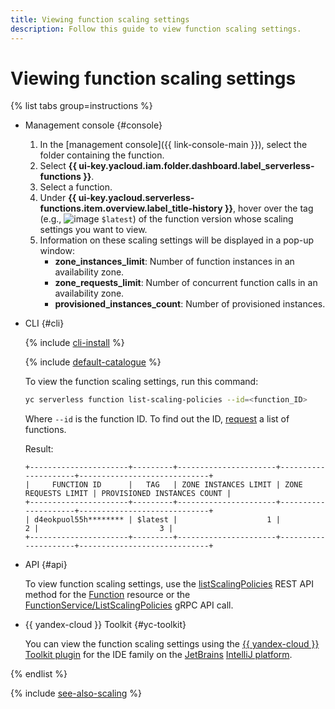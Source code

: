 ```yaml
---
title: Viewing function scaling settings
description: Follow this guide to view function scaling settings.
---
```


# Viewing function scaling settings

{% list tabs group=instructions %}

- Management console {#console}

    1. In the [management console]({{ link-console-main }}), select the folder containing the function.
    1. Select **{{ ui-key.yacloud.iam.folder.dashboard.label_serverless-functions }}**.
    1. Select a function.
    1. Under **{{ ui-key.yacloud.serverless-functions.item.overview.label_title-history }}**, hover over the tag (e.g., ![image](../../../_assets/console-icons/gear.svg) `$latest`) of the function version whose scaling settings you want to view.
    1. Information on these scaling settings will be displayed in a pop-up window:
        * **zone_instances_limit**: Number of function instances in an availability zone.
        * **zone_requests_limit**: Number of concurrent function calls in an availability zone.
        * **provisioned_instances_count**: Number of provisioned instances.

- CLI {#cli}

    {% include [cli-install](../../../_includes/cli-install.md) %}

    {% include [default-catalogue](../../../_includes/default-catalogue.md) %}

    To view the function scaling settings, run this command:

    ```bash
    yc serverless function list-scaling-policies --id=<function_ID>
    ```

    Where `--id` is the function ID. To find out the ID, [request](./function-list.md) a list of functions.

    Result:


    ```text
    +----------------------+---------+----------------------+---------------------+-----------------------------+
    |     FUNCTION ID      |   TAG   | ZONE INSTANCES LIMIT | ZONE REQUESTS LIMIT | PROVISIONED INSTANCES COUNT |
    +----------------------+---------+----------------------+---------------------+-----------------------------+
    | d4eokpuol55h******** | $latest |                    1 |                   2 |                           3 |
    +----------------------+---------+----------------------+---------------------+-----------------------------+
    ```


- API {#api}

    To view function scaling settings, use the [listScalingPolicies](../../functions/api-ref/Function/listScalingPolicies.md) REST API method for the [Function](../../functions/api-ref/Function/index.md) resource or the [FunctionService/ListScalingPolicies](../../functions/api-ref/grpc/Function/listScalingPolicies.md) gRPC API call.


- {{ yandex-cloud }} Toolkit {#yc-toolkit}

    You can view the function scaling settings using the [{{ yandex-cloud }} Toolkit plugin](https://github.com/yandex-cloud/ide-plugin-jetbrains/blob/master/README.en.md) for the IDE family on the [JetBrains](https://www.jetbrains.com/) [IntelliJ platform](https://www.jetbrains.com/opensource/idea/).


{% endlist %}

{% include [see-also-scaling](../../../_includes/functions/see-also-scaling.md) %}